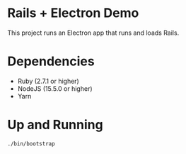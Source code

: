# Rails + Electron Demo

This project runs an Electron app that runs and loads Rails.

# Dependencies

- Ruby (2.7.1 or higher)
- NodeJS (15.5.0 or higher)
- Yarn

# Up and Running

`./bin/bootstrap`


